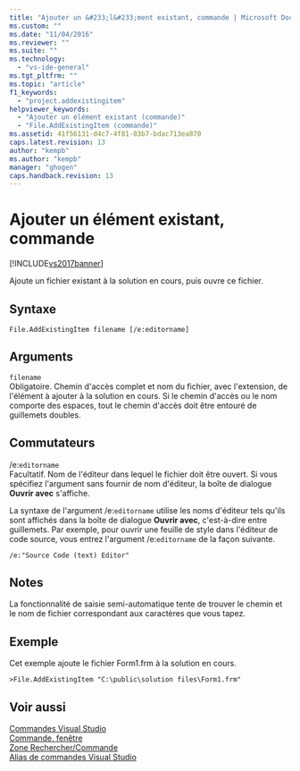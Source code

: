```yaml
---
title: "Ajouter un &#233;l&#233;ment existant, commande | Microsoft Docs"
ms.custom: ""
ms.date: "11/04/2016"
ms.reviewer: ""
ms.suite: ""
ms.technology: 
  - "vs-ide-general"
ms.tgt_pltfrm: ""
ms.topic: "article"
f1_keywords: 
  - "project.addexistingitem"
helpviewer_keywords: 
  - "Ajouter un élément existant (commande)"
  - "File.AddExistingItem (commande)"
ms.assetid: 41f56131-d4c7-4f81-83b7-bdac713ea870
caps.latest.revision: 13
author: "kempb"
ms.author: "kempb"
manager: "ghogen"
caps.handback.revision: 13
---
```

# Ajouter un &#233;l&#233;ment existant, commande
[!INCLUDE[vs2017banner](../../code-quality/includes/vs2017banner.md)]

Ajoute un fichier existant à la solution en cours, puis ouvre ce fichier.  
  
## Syntaxe  
  
```  
File.AddExistingItem filename [/e:editorname]  
```  
  
## Arguments  
 `filename`  
 Obligatoire.  Chemin d'accès complet et nom du fichier, avec l'extension, de l'élément à ajouter à la solution en cours.  Si le chemin d'accès ou le nom comporte des espaces, tout le chemin d'accès doit être entouré de guillemets doubles.  
  
## Commutateurs  
 \/e:`editorname`  
 Facultatif.  Nom de l'éditeur dans lequel le fichier doit être ouvert.  Si vous spécifiez l'argument sans fournir de nom d'éditeur, la boîte de dialogue **Ouvrir avec** s'affiche.  
  
 La syntaxe de l'argument \/e:`editorname` utilise les noms d'éditeur tels qu'ils sont affichés dans la boîte de dialogue **Ouvrir avec**, c'est\-à\-dire entre guillemets.  Par exemple, pour ouvrir une feuille de style dans l'éditeur de code source, vous entrez l'argument \/e:`editorname` de la façon suivante.  
  
```  
/e:"Source Code (text) Editor"  
```  
  
## Notes  
 La fonctionnalité de saisie semi\-automatique tente de trouver le chemin et le nom de fichier correspondant aux caractères que vous tapez.  
  
## Exemple  
 Cet exemple ajoute le fichier Form1.frm à la solution en cours.  
  
```  
>File.AddExistingItem "C:\public\solution files\Form1.frm"  
```  
  
## Voir aussi  
 [Commandes Visual Studio](../../ide/reference/visual-studio-commands.md)   
 [Commande, fenêtre](../../ide/reference/command-window.md)   
 [Zone Rechercher\/Commande](../../ide/find-command-box.md)   
 [Alias de commandes Visual Studio](../../ide/reference/visual-studio-command-aliases.md)